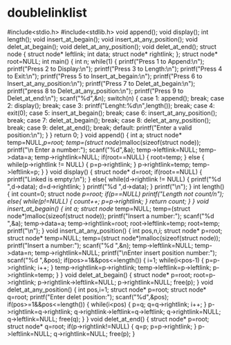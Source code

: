 # doublelinklist
#include<stdio.h>
#include<stdlib.h>
void append();
void display();
int length();
void insert_at_begain();
void insert_at_any_position();
void delet_at_begain();
void delet_at_any_position();
void delet_at_end();
struct node
{
	struct node* leftlink;
	int data;
	struct node* rightlink;
};
struct node* root=NULL;
int main()
{
	int n;
	while(1)
	{
		printf("Press 1 to Append:\n");
		printf("Press 2 to Display:\n");
		printf("Press 3 to Length:\n");
		printf("Press 4 to Exit:\n");
		printf("Press 5 to Insert_at_begain:\n");
		printf("Press 6 to Insert_at_any_position:\n");
		printf("Press 7 to Delet_at_begain:\n");
		printf("press 8 to Delet_at_any_position:\n");
		printf("Press 9 to Delet_at_end:\n");
		scanf("%d",&n);
		switch(n)
		{
			case 1:
				append();
				break;
			case 2:
				display();
				break;
			case 3:
				printf("Lenght:%d\n",length());
				break;
			case 4:
				exit(0);
			case 5:
				insert_at_begain();
				break;
			case 6:
				insert_at_any_position();
				break;
			case 7:
				delet_at_begain();
				break;
			case 8:
				delet_at_any_position();
				break;
			case 9:
				delet_at_end();
				break;
			default:
				printf("Enter a valid position:\n");
		}
	}
	return 0;
}
void append()
{
	int a;
	struct node* temp=NULL,*p=root;
	temp=(struct node*)malloc(sizeof(struct node));
	printf("\n Enter a number:");
	scanf("%d",&a);
	temp->leftlink=NULL;
	temp->data=a;
	temp->rightlink=NULL;
	if(root==NULL)
	{
		root=temp;
	}
	else
	{
		while(p->rightlink != NULL)
		{
			p=p->rightlink;
		}
		p->rightlink=temp;
		temp->leftlink=p;
	}
}
void display()
{
	struct node* d=root;
	if(root==NULL)
	{
		printf("Linked is empty:\n");
	}
	else{
		while(d->rightlink != NULL)
		{
			printf("%d ",d->data);
			d=d->rightlink;
		}
		printf("%d ",d->data);
	}
	printf("\n");
}
int length()
{
	int count=0;
	struct node *p=root;
	if(p==NULL)
	printf("Length not count/n");
	else{
		while(p!=NULL)
		{
			count++;
			p=p->rightlink;
		}
		return count;
	}
}
void insert_at_begain()
{
	int a;
	struct node* temp=NULL;
	temp=(struct node*)malloc(sizeof(struct node));
	printf("Insert a number:");
	scanf("%d ",&a);
	temp->data=a;
	temp->rightlink=root;
	root->leftlink=temp;
	root=temp;
	printf("\n");
}
void insert_at_any_position()
{
	int pos,n,i;
	struct node* p=root;
	struct node* temp=NULL;
	temp=(struct node*)malloc(sizeof(struct node));
	printf("Insert a number:");
	scanf("%d ",&n);
	temp->leftlink=NULL;
	temp->data=n;
	temp->rightlink=NULL;
	printf("\nEnter insert position number:");
	scanf("%d ",&pos);
	if(pos>=1&&pos<=length())
	{
		i=1;
		while(i<pos-1)
		{
			p=p->rightlink;
			i++;
		}
		temp->rightlink=p->rightlink;
		temp->leftlink=p->leftlink;
		p->rightlink=temp;
	}
}
void delet_at_begain()
{
	struct node* p=root;
	root=p->rightlink;
	p->rightlink->leftlink=NULL;
	p->rightlink=NULL;
	free(p);
}
void delet_at_any_position()
{
	int pos,i=1;
	struct node* p=root;
	struct node* q=root;
	printf("Enter delet position:");
	scanf("%d",&pos);
	if(pos>=1&&pos<=length())
	{
		while(i<pos)
		{
			p=q;
			q=q->rightlink;
			i++;
		}
		p->rightlink=q->rightlink;
		q->rightlink->leftlink=q->leftlink;
		q->rightlink=NULL;
		q->leftlink=NULL;
		free(q);
	}
}
void delet_at_end()
{
	struct node* p=root;
	struct node* q=root;
	if(p->rightlink!=NULL)
	{
		q=p;
		p=p->rightlink;
	}
	p->leftlink=NULL;
	q->rightlink=NULL;
	free(p);
}
